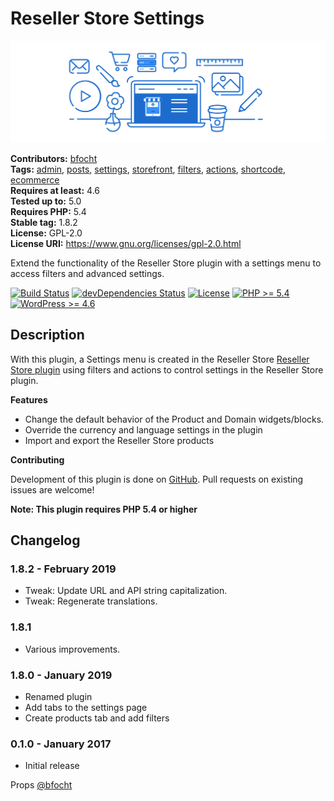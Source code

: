 # Reseller Store Settings #
![Banner Image](.dev/wp-org-assets/banner-1544x500.png)

**Contributors:** [bfocht](https://profiles.wordpress.org/bfocht)  
**Tags:**              [admin](https://wordpress.org/plugins/tags/admin/), [posts](https://wordpress.org/plugins/tags/posts/), [settings](https://wordpress.org/plugins/tags/settings/), [storefront](https://wordpress.org/plugins/tags/storefront/), [filters](https://wordpress.org/plugins/tags/filters/), [actions](https://wordpress.org/plugins/tags/actions/), [shortcode](https://wordpress.org/plugins/tags/shortcode/), [ecommerce](https://wordpress.org/plugins/tags/ecommerce/)  
**Requires at least:** 4.6  
**Tested up to:**      5.0  
**Requires PHP:**      5.4  
**Stable tag:**        1.8.2  
**License:**           GPL-2.0  
**License URI:**       https://www.gnu.org/licenses/gpl-2.0.html  

Extend the functionality of the Reseller Store plugin with a settings menu to access filters and advanced settings.

[![Build Status](https://travis-ci.org/Resellers/wp-reseller-store-settings.svg?branch=master)](https://travis-ci.org/Resellers/wp-reseller-store-settings) [![devDependencies Status](https://david-dm.org/Resellers/wp-reseller-store-settings/master/dev-status.svg)](https://david-dm.org/Resellers/wp-reseller-store-settings/master?type=dev) [![License](https://img.shields.io/badge/license-GPL--2.0-brightgreen.svg)](https://github.com/Resellers/wp-reseller-store-settings/blob/master/license.txt) [![PHP >= 5.4](https://img.shields.io/badge/php-%3E=%205.4-8892bf.svg)](https://secure.php.net/supported-versions.php) [![WordPress >= 4.6](https://img.shields.io/badge/wordpress-%3E=%204.6-blue.svg)](https://wordpress.org/download/release-archive/)  

## Description ##

With this plugin, a Settings menu is created in the Reseller Store [Reseller Store plugin](https://github.com/godaddy/wp-reseller-store/) using filters and actions to control settings in the Reseller Store plugin.

**Features**

* Change the default behavior of the Product and Domain widgets/blocks.
* Override the currency and language settings in the plugin
* Import and export the Reseller Store products

**Contributing**

Development of this plugin is done on [GitHub](https://github.com/Resellers/wp-reseller-store-settings). Pull requests on existing issues are welcome!

**Note: This plugin requires PHP 5.4 or higher**

## Changelog ##

### 1.8.2 - February 2019 ###
* Tweak: Update URL and API string capitalization.
* Tweak: Regenerate translations.

### 1.8.1 ###
* Various improvements.

### 1.8.0 - January 2019 ###
* Renamed plugin
* Add tabs to the settings page
* Create products tab and add filters

### 0.1.0 - January 2017 ###

* Initial release

Props [@bfocht](https://github.com/bfocht)
